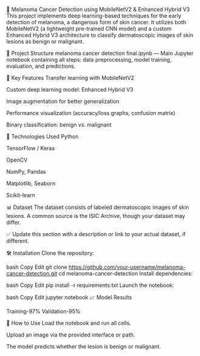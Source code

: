 🧬 Melanoma Cancer Detection using MobileNetV2 & Enhanced Hybrid V3
This project implements deep learning-based techniques for the early detection of melanoma, a dangerous form of skin cancer. It utilizes both MobileNetV2 (a lightweight pre-trained CNN model) and a custom Enhanced Hybrid V3 architecture to classify dermatoscopic images of skin lesions as benign or malignant.

📁 Project Structure
melanoma cancer detection final.ipynb — Main Jupyter notebook containing all steps: data preprocessing, model training, evaluation, and predictions.

🚀 Key Features
Transfer learning with MobileNetV2

Custom deep learning model: Enhanced Hybrid V3

Image augmentation for better generalization

Performance visualization (accuracy/loss graphs, confusion matrix)

Binary classification: benign vs. malignant

🧠 Technologies Used
Python

TensorFlow / Keras

OpenCV

NumPy, Pandas

Matplotlib, Seaborn

Scikit-learn

📊 Dataset
The dataset consists of labeled dermatoscopic images of skin lesions. A common source is the ISIC Archive, though your dataset may differ.

✅ Update this section with a description or link to your actual dataset, if different.

🛠️ Installation
Clone the repository:

bash
Copy
Edit
git clone https://github.com/your-username/melanoma-cancer-detection.git
cd melanoma-cancer-detection
Install dependencies:

bash
Copy
Edit
pip install -r requirements.txt
Launch the notebook:

bash
Copy
Edit
jupyter notebook
📈 Model Results


Training-97%
Validation-95%

🧪 How to Use
Load the notebook and run all cells.

Upload an image via the provided interface or path.

The model predicts whether the lesion is benign or malignant.

